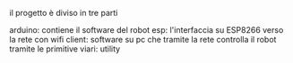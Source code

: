 il progetto è diviso in tre parti

arduino: contiene il software del robot
esp: l'interfaccia su ESP8266 verso la rete con wifi
client: software su pc che tramite la rete controlla il robot tramite le primitive
viari: utility
